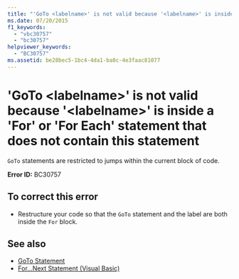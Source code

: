```yaml
---
title: "'GoTo <labelname>' is not valid because '<labelname>' is inside a 'For' or 'For Each' statement that does not contain this statement"
ms.date: 07/20/2015
f1_keywords: 
  - "vbc30757"
  - "bc30757"
helpviewer_keywords: 
  - "BC30757"
ms.assetid: be28bec5-1bc4-4da1-ba0c-4e3faac81077
---
```

# 'GoTo \<labelname>' is not valid because '\<labelname>' is inside a 'For' or 'For Each' statement that does not contain this statement
`GoTo` statements are restricted to jumps within the current block of code.  
  
 **Error ID:** BC30757  
  
## To correct this error  
  
-   Restructure your code so that the `GoTo` statement and the label are both inside the `For` block.  
  
## See also
- [GoTo Statement](../../visual-basic/language-reference/statements/goto-statement.md)
- [For...Next Statement (Visual Basic)](../language-reference/statements/for-next-statement.md)
